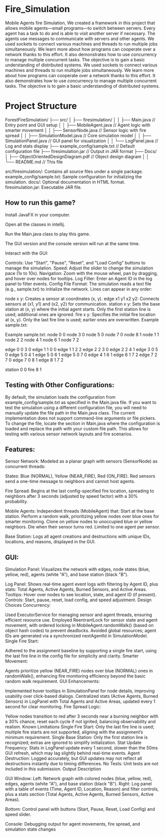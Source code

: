 # Fire_Simulation
Mobile Agents fire Simulation, We created a framework in this project that allows mobile
agents—small programs—to switch between servers. Every agent has a task to do and is able
to visit another server if necessary. The agents use messages to communicate with servers
and other agents. We used sockets to connect various machines and threads to run multiple
jobs simultaneously. We learn more about how programs can cooperate over a network thanks
to this effort. It also demonstrates how to use concurrency to manage multiple concurrent
tasks. The objective is to gain a basic understanding of distributed systems. We used 
sockets to connect various machines and threads to run multiple jobs simultaneously. We
learn more about how programs can cooperate over a network thanks to this effort. It also 
demonstrates how to use concurrency to manage multiple concurrent tasks. The objective is 
to gain a basic understanding of distributed systems.

# Project Structure

ForestFireSimulation/
├── src/
│   ├── firesimulation/
│   │   ├── Main.java                                  // Entry point and GUI setup
│   │   ├── MobileAgent.java                          // Agent logic with smarter movement
│   │   ├── SensorNode.java                          // Sensor logic with fire spread
│   │   ├── SimulationModel.java                    // Core simulation model
│   │   ├── SimulationPanel.java                   // GUI panel for visualization
│   │   └── LogPanel.java                         // Log and stats display
├── example_config/sample.txt                    // Default configuration file
├── firesimulation.jar                          // Output in JAR format
├── Docs/
│  ├── ObjectOrientedDesignDiagram.pdf        // Object design diagram
│
│                     
└── README.md                               // This file

src/firesimulation/: Contains all source files under a single package.
example_config/sample.txt: Sample configuration for initializing the simulation.
docs/: Optional documentation in HTML format.
firesimulation.jar: Executable JAR file.

## How to run this game?

Install JavaFX in your computer.

Open all the classes in intellij.

Run the Main.java class to play this game.

The GUI version and the console version will run at the same time.

Interact with the GUI:

Controls: Use "Start", "Pause", "Reset", and "Load Config" buttons to
manage the simulation.
Speed: Adjust the slider to change the simulation pace (1x to 10x).
Navigation: Zoom with the mouse wheel, pan by dragging, and hover over
nodes for tooltips.
Log Filter: Enter an Agent ID in the log panel to filter events.
Config File Format:
The simulation reads a text file (e.g., sample.txt) to initialize the network. Lines can appear in any order:

node x y: Creates a sensor at coordinates (x, y).
edge x1 y1 x2 y2: Connects sensors at (x1, y1) and (x2, y2) for communication.
station x y: Sets the base station at (x, y) where the initial agent starts. Only the first station line is used; additional ones are ignored.
fire x y: Specifies the initial fire location at (x, y). Only the last fire line is used; earlier ones are overwritten.
Example sample.txt:


Example sample.txt: 
node 0 0
node 3 0
node 5 0
node 7 0
node 8 1
node 1 1
node 2 2
node 4 1
node 6 1
node 7 2

edge 0 0 3 0
edge 1 1 0 0
edge 1 1 2 2
edge 2 2 3 0
edge 2 2 4 1
edge 3 0 5 0
edge 5 0 4 1
edge 5 0 6 1
edge 5 0 7 0
edge 4 1 6 1
edge 6 1 7 2
edge 7 2 7 0
edge 7 0 8 1
edge 8 1 7 2

station 0 0
fire 8 1

## Testing with Other Configurations:

By default, the simulation loads the configuration from example_config/sample.txt as specified
in the Main.java file. If you want to test the simulation using a different configuration file,
you will need to manually update the file path in the Main.java class. The current 
implementation does not support command-line arguments or file pickers. To change the file,
locate the section in Main.java where the configuration is loaded and replace the path with
your custom file path. This allows for testing with various sensor network layouts and fire 
scenarios.

## Features:

Sensor Network: Modeled as a planar graph with sensors (SensorNode) as concurrent threads:

States: Blue (NORMAL), Yellow (NEAR_FIRE), Red (ON_FIRE).
Red sensors send a one-time message to neighbors and cannot host agents.

Fire Spread: Begins at the last config-specified fire location, spreading to neighbors after
3 seconds (adjusted by speed factor) with a 30% probability.

Mobile Agents: Independent threads (MobileAgent) that:
Start at the base station.
Perform a random walk, prioritizing yellow nodes over blue ones for smarter monitoring.
Clone on yellow nodes to unoccupied blue or yellow neighbors.
Die when their sensor turns red.
Limited to one agent per sensor.

Base Station: Logs all agent creations and destructions with unique IDs, locations, and 
reasons, displayed in the GUI.

## GUI:

Simulation Panel: Visualizes the network with edges, node states (blue, yellow, red), agents
(white "A"), and base station (black "B").

Log Panel: Shows real-time agent event logs with filtering by Agent ID, plus stats: Total Agents, Active Agents, Burned 
Sensors, and Active Areas.
Tooltips: Hover over nodes to see location, state, and agent ID (if present).
Controls: Start, pause, reset, load config, and speed adjustment.
Design Choices
Concurrency:

Used ExecutorService for managing sensor and agent threads, ensuring efficient resource use.
Employed ReentrantLock for sensor state and agent movement, with ordered locking in MobileAgent.randomWalk() (based on 
object hash codes) to prevent deadlocks.
Avoided global resources; agent IDs are generated via a synchronized nextAgentId in SimulationModel.
Single Fire Start:

Adhered to the assignment baseline by supporting a single fire start, using the last fire line in the config file for 
simplicity and clarity.
Smarter Movement:

Agents prioritize yellow (NEAR_FIRE) nodes over blue (NORMAL) ones in randomWalk(), enhancing fire monitoring efficiency
beyond the basic random walk requirement.
GUI Enhancements:

Implemented hover tooltips in SimulationPanel for node details, improving usability over click-based dialogs.
Centralized stats (Active Agents, Burned Sensors) in LogPanel with Total Agents and Active Areas, updated every 1 second
for clear monitoring.
Fire Spread Logic:

Yellow nodes transition to red after 3 seconds near a burning neighbor with a 30% chance, reset each 
cycle if not 
ignited, balancing observability and realism.
Known Limitations
Single Fire Start: Only the last fire line is used; multiple fire starts are not supported, aligning
with the assignment’s
minimum requirement.
Single Base Station: Only the first station line is recognized; extras are ignored to simplify
initialization.
Stat Update Frequency: Stats in LogPanel update every 1 second, slower than the 50ms GUI refresh, which may lag slightly
behind real-time events.
Agent Destruction: Logged accurately, but GUI updates may not reflect all destructions instantly due to timing differences.
No Tests: Unit tests are not included in this submission.
Output Description

GUI Window:
Left: Network graph with colored nodes (blue, yellow, red), edges, agents (white "A"), and base station (black "B").
Right: Log panel with a table of events (Time, Agent ID, Location, Reason) and filter controls, plus a stats section 
(Total Agents, Active Agents, Burned Sensors, Active Areas).

Bottom: Control panel with buttons (Start, Pause, Reset, Load Config) and speed slider.

Console: Debugging output for agent movements, fire spread, and simulation state changes